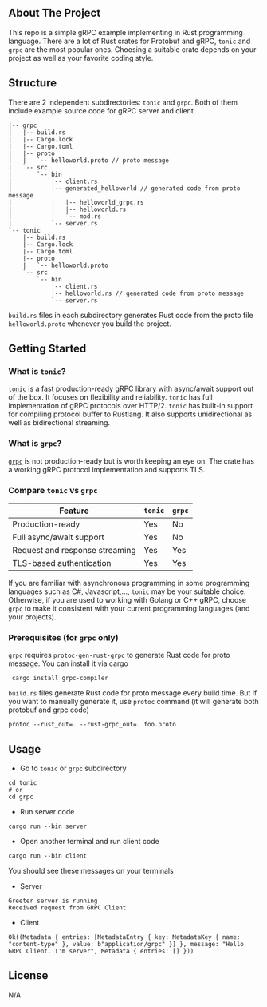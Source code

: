 <!-- ABOUT THE PROJECT -->
## About The Project

This repo is a simple gRPC example implementing in Rust programming language. There are a lot of Rust crates for Protobuf and gRPC, `tonic` and `grpc` are the most popular ones. Choosing a suitable crate depends on your project as well as your favorite coding style.


## Structure

There are 2 independent subdirectories: `tonic` and `grpc`. Both of them include example source code for gRPC server and client.
```
|-- grpc
|   |-- build.rs
|   |-- Cargo.lock
|   |-- Cargo.toml
|   |-- proto
|   |   `-- helloworld.proto // proto message
|   `-- src
|       `-- bin
|           |-- client.rs
|           |-- generated_helloworld // generated code from proto message
|           |   |-- helloworld_grpc.rs
|           |   |-- helloworld.rs
|           |   `-- mod.rs
|           `-- server.rs
`-- tonic
    |-- build.rs
    |-- Cargo.lock
    |-- Cargo.toml
    |-- proto
    |   `-- helloworld.proto
    `-- src
        `-- bin
            |-- client.rs
            |-- helloworld.rs // generated code from proto message
            `-- server.rs
```

`build.rs` files in each subdirectory generates Rust code from the proto file `helloworld.proto` whenever you build the project.


<!-- GETTING STARTED -->
## Getting Started

### What is  `tonic`?

[`tonic`](https://crates.io/crates/tonic)  is a fast production-ready gRPC library with async/await support out of the box. It focuses on flexibility and reliability.  `tonic`  has full implementation of gRPC protocols over HTTP/2.  `tonic`  has built-in support for compiling protocol buffer to Rustlang. It also supports unidirectional as well as bidirectional streaming.

### What is  `grpc`?

[`grpc`](https://crates.io/crates/grpc)  is not production-ready but is worth keeping an eye on. The crate has a working gRPC protocol implementation and supports TLS.

### Compare `tonic` vs `grpc`
|Feature  |`tonic`  |`grpc`
|--|--|--|
| Production-ready | Yes | No |
| Full async/await support | Yes | No |
| Request and response streaming | Yes | Yes |
| TLS-based authentication | Yes | Yes |
If you are familiar with asynchronous programming in some programming languages such as C#, Javascript,..., `tonic` may be your suitable choice. Otherwise, if you are used to working with Golang or C++ gRPC, choose `grpc` to make it consistent with your current programming languages (and your projects).

### Prerequisites (for `grpc` only)

`grpc` requires `protoc-gen-rust-grpc` to generate Rust code for proto message. You can install it via cargo
```
 cargo install grpc-compiler
```
`build.rs` files generate Rust code for proto message every build time. But if you want to manually generate it, use `protoc` command (it will generate both protobuf and grpc code)
```
protoc --rust_out=. --rust-grpc_out=. foo.proto
```

<!-- USAGE EXAMPLES -->
## Usage
- Go to `tonic` or `grpc` subdirectory
```
cd tonic
# or
cd grpc
```
- Run server code
```
cargo run --bin server
```
- Open another terminal and run client code
```
cargo run --bin client
```
You should see these messages on your terminals
- Server
```
Greeter server is running
Received request from GRPC Client
```
- Client
```
Ok((Metadata { entries: [MetadataEntry { key: MetadataKey { name: "content-type" }, value: b"application/grpc" }] }, message: "Hello GRPC Client. I'm server", Metadata { entries: [] }))
```


<!-- LICENSE -->
## License
N/A
